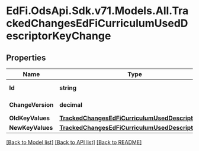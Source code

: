 # EdFi.OdsApi.Sdk.v71.Models.All.TrackedChangesEdFiCurriculumUsedDescriptorKeyChange

## Properties

Name | Type | Description | Notes
------------ | ------------- | ------------- | -------------
**Id** | **string** | Resource identifier | [optional] 
**ChangeVersion** | **decimal** | Change version | [optional] 
**OldKeyValues** | [**TrackedChangesEdFiCurriculumUsedDescriptorKey**](TrackedChangesEdFiCurriculumUsedDescriptorKey.md) |  | [optional] 
**NewKeyValues** | [**TrackedChangesEdFiCurriculumUsedDescriptorKey**](TrackedChangesEdFiCurriculumUsedDescriptorKey.md) |  | [optional] 

[[Back to Model list]](../README.md#documentation-for-models) [[Back to API list]](../README.md#documentation-for-api-endpoints) [[Back to README]](../README.md)

